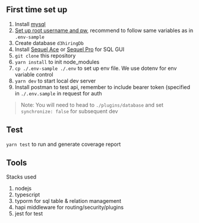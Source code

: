 ## First time set up
1. Install [mysql](https://dev.mysql.com/doc/mysql-installation-excerpt/5.7/en/)
2. [Set up root username and pw](https://stackoverflow.com/questions/6474775/setting-the-mysql-root-user-password-on-os-x), recommend to follow same variables as in `.env-sample`
3. Create database `d3hiringDb`
4. Install [Sequel Ace](https://apps.apple.com/us/app/sequel-ace/id1518036000?mt=12) or [Sequel Pro](https://www.sequelpro.com) for SQL GUI
5. `git clone` this repository
6. `yarn install` to init node_modules
7. `cp ./.env-sample ./.env` to set up env file. We use dotenv for env variable control
8. `yarn dev` to start local dev server
9. Install postman to test api, remember to include bearer token (specified in `./.env.sample` in request for auth

> Note: You will need to head to `./plugins/database` and set `synchronize: false` for subsequent dev

## Test
`yarn test` to run and generate coverage report

## Tools
Stacks used
1. nodejs
2. typescript
3. typorm for sql table & relation management
4. hapi middleware for routing/security/plugins
5. jest for test